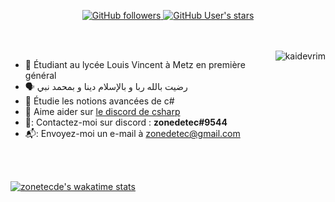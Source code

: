 <p align="center">
  <a href="github.com/zonetecde">  
    <img alt="GitHub followers" src="https://img.shields.io/github/followers/zonetecde?style=for-the-badge">
  </a>
  <a href="github.com/zonetecde">
    <img alt="GitHub User's stars" src="https://img.shields.io/github/stars/zonetecde?style=for-the-badge">
  </a>
</p>
<br/><br/>
<a href="#zonetecde-title">
  
  <img src="https://github-readme-stats.vercel.app/api?username=zonetecde&bg_color=30,e96443,904e95&title_color=fff&text_color=fff" alt="kaidevrim" align="right" />
</a>

* :office:  Étudiant au lycée Louis Vincent à Metz en première général 
* 🗣️  رضيت بالله ربا و بالإسلام دينا و بمحمد نبي
* :seedling:   Étudie les notions avancées de c#  
* :speech_balloon:   Aime aider sur [le discord de csharp](https://discord.com/invite/csharp)
* 🐧:   Contactez-moi sur discord : **zonedetec#9544**
* 📬:   Envoyez-moi un e-mail à zonedetec@gmail.com

<br>
<br/>

[![zonetecde's wakatime stats](https://github-readme-stats.vercel.app/api/wakatime?username=zonetecde)](https://github.com/zonetecde/github-readme-stats)
